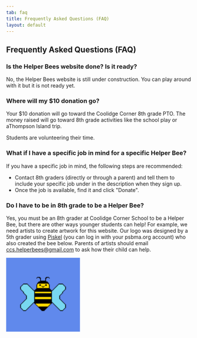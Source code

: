 ```yaml
---
tab: faq
title: Frequently Asked Questions (FAQ)
layout: default
---
```


## Frequently Asked Questions (FAQ)

<p>

### Is the Helper Bees website done? Is it ready? 

No, the Helper Bees website is still under construction. You can play around with it but it is not ready yet.

### Where will my $10 donation go?

Your $10 donation will go toward the Coolidge Corner 8th grade PTO. The money raised will go toward 8th grade activities like the school play or aThompson Island trip.

Students are volunteering their time.

### What if I have a specific job in mind for a specific Helper Bee?

If you have a specific job in mind, the following steps are recommended:

- Contact 8th graders (directly or through a parent) and tell them to include your specific job under in the description when they sign up.
- Once the job is available, find it and click "Donate".

### Do I have to be in 8th grade to be a Helper Bee?

Yes, you must be an 8th grader at Coolidge Corner School to be a
Helper Bee, but there are other ways younger students can help! For
example, we need artists to create artwork for this website. Our logo
was designed by a 5th grader using [Piskel][] (you can log in with
your psbma.org account) who also created the bee below. Parents of
artists should email
[ccs.helperbees@gmail.com](mailto://ccs.helperbees@gmail.com)
to ask how their child can help.

<img src="assets/images/helperbee2.gif" style="width: 200px"/>

[Piskel]: https://www.piskelapp.com/user/5267417628934144/public
